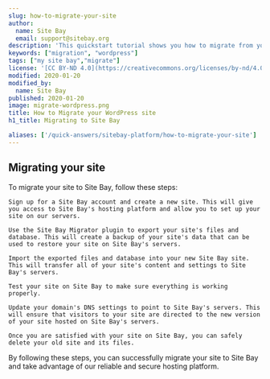 ```yaml
---
slug: how-to-migrate-your-site
author:
  name: Site Bay
  email: support@sitebay.org
description: 'This quickstart tutorial shows you how to migrate from your current host to Site Bay.'
keywords: ["migration", "wordpress"]
tags: ["my site bay","migrate"]
license: '[CC BY-ND 4.0](https://creativecommons.org/licenses/by-nd/4.0)'
modified: 2020-01-20
modified_by:
  name: Site Bay
published: 2020-01-20
image: migrate-wordpress.png
title: How to Migrate your WordPress site
h1_title: Migrating to Site Bay

aliases: ['/quick-answers/sitebay-platform/how-to-migrate-your-site']
---
```


## Migrating your site

To migrate your site to Site Bay, follow these steps:


    Sign up for a Site Bay account and create a new site. This will give you access to Site Bay's hosting platform and allow you to set up your site on our servers.

    Use the Site Bay Migrator plugin to export your site's files and database. This will create a backup of your site's data that can be used to restore your site on Site Bay's servers.

    Import the exported files and database into your new Site Bay site. This will transfer all of your site's content and settings to Site Bay's servers.

    Test your site on Site Bay to make sure everything is working properly.

    Update your domain's DNS settings to point to Site Bay's servers. This will ensure that visitors to your site are directed to the new version of your site hosted on Site Bay's servers.

    Once you are satisfied with your site on Site Bay, you can safely delete your old site and its files.

By following these steps, you can successfully migrate your site to Site Bay and take advantage of our reliable and secure hosting platform.
